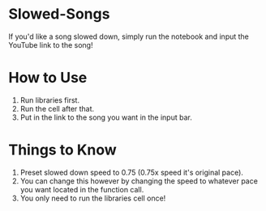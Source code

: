 # Slowed-Songs

If you'd like a song slowed down, simply run the notebook and input the YouTube link to the song!

# How to Use
1. Run libraries first.
2. Run the cell after that.
3. Put in the link to the song you want in the input bar.

# Things to Know
1. Preset slowed down speed to 0.75 (0.75x speed it's original pace).
2. You can change this however by changing the speed to whatever pace you want located in the function call.
3. You only need to run the libraries cell once!


